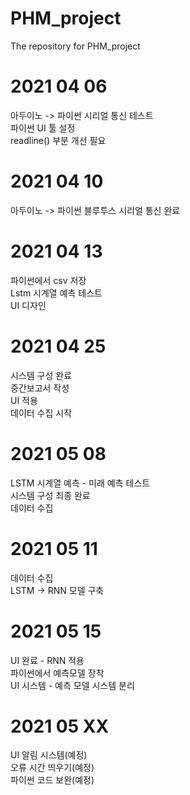 # PHM_project
The repository for PHM_project   
   
# 2021 04 06   
아두이노 -> 파이썬 시리얼 통신 테스트    
파이썬 UI 툴 설정   
readline() 부분 개선 필요   
   
# 2021 04 10   
아두이노 -> 파이썬 블루투스 시리얼 통신 완료
   
# 2021 04 13   
파이썬에서 csv 저장  
Lstm 시계열 예측 테스트   
UI 디자인   
   
# 2021 04 25   
시스템 구성 완료   
중간보고서 작성   
UI 적용   
데이터 수집 시작
   
# 2021 05 08   
LSTM 시계열 예측 - 미래 예측 테스트   
시스템 구성 최종 완료    
데이터 수집   
   
# 2021 05 11   
데이터 수집  
LSTM -> RNN 모델 구축   
   
# 2021 05 15  
UI 완료 - RNN 적용      
파이썬에서 예측모델 장착   
UI 시스템 - 예측 모델 시스템 분리   

# 2021 05 XX   
UI 알림 시스템(예정)   
오류 시간 띄우기(예정)     
파이썬 코드 보완(예정)      
